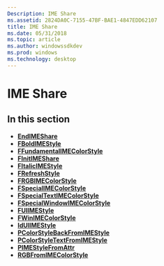 ```yaml
---
Description: IME Share
ms.assetid: 2824DA0C-7155-47BF-BAE1-4847EDD62107
title: IME Share
ms.date: 05/31/2018
ms.topic: article
ms.author: windowssdkdev
ms.prod: windows
ms.technology: desktop
---
```


# IME Share

## In this section

-   [**EndIMEShare**](endimeshare.md)
-   [**FBoldIMEStyle**](fboldimestyle.md)
-   [**FFundamentalIMEColorStyle**](ffundamentalimecolorstyle.md)
-   [**FInitIMEShare**](finitimeshare.md)
-   [**FItalicIMEStyle**](fitalicimestyle.md)
-   [**FRefreshStyle**](frefreshstyle.md)
-   [**FRGBIMEColorStyle**](frgbimecolorstyle.md)
-   [**FSpecialIMEColorStyle**](fspecialimecolorstyle.md)
-   [**FSpecialTextIMEColorStyle**](fspecialtextimecolorstyle.md)
-   [**FSpecialWindowIMEColorStyle**](fspecialwindowimecolorstyle.md)
-   [**FUlIMEStyle**](fulimestyle.md)
-   [**FWinIMEColorStyle**](fwinimecolorstyle.md)
-   [**IdUlIMEStyle**](idulimestyle.md)
-   [**PColorStyleBackFromIMEStyle**](pcolorstylebackfromimestyle.md)
-   [**PColorStyleTextFromIMEStyle**](pcolorstyletextfromimestyle.md)
-   [**PIMEStyleFromAttr**](pimestylefromattr.md)
-   [**RGBFromIMEColorStyle**](rgbfromimecolorstyle.md)

 

 




